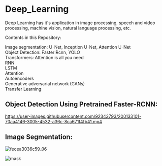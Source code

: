 # Deep_Learning
Deep Learning has it's application in image processing, speech and video processing, machine vision, natural language processing, etc.

Contents in this Repository:

Image segmentation: U-Net, Inception U-Net, Attention U-Net  <br />
Object Detection: Faster Rcnn, YOLO  <br /> 
Transformers: Attention is all you need <br />
RNN  <br />
LSTM  <br />
Attention  <br />
Autoencoders  <br />
Generative adversarial network (GANs)  <br />
Transfer Learning  <br />

## Object Detection Using Pretrained Faster-RCNN:




https://user-images.githubusercontent.com/92343793/200133101-70aa4146-3005-4532-a36c-8ca671f4fb41.mp4




## Image Segmentation:

![fecea3036c59_06](https://user-images.githubusercontent.com/92343793/200133163-cebd6254-487c-482b-a7f9-5697f7b317dd.jpg) <br/>

![mask](https://user-images.githubusercontent.com/92343793/200133234-23a9c8d0-3b07-43a8-a94b-9fb17221f605.png)

